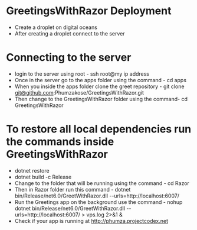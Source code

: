 # GreetingsWithRazor Deployment 
* Create a droplet on digital oceans
* After creating a droplet connect to the server
# Connecting to the server
* login to the server using root - ssh root@my ip address
* Once in the server go to the apps folder using the command - cd apps
* When you inside the apps folder clone the greet repository - git clone git@github.com:Phumzakose/GreetingsWithRazor.git
* Then change to the GreetingsWithRazor folder using the command- cd GreetingsWithRazor
# To restore all local dependencies run the commands inside GreetingsWithRazor
* dotnet restore
* dotnet build -c Release
* Change to the folder that will be running using the command - cd Razor
* Then in Razor folder run this command - dotnet bin/Release/net6.0/GreetWithRazor.dll --urls=http://localhost:6007/  
* Run the Greetings app on the background use the command - nohup dotnet bin/Release/net6.0/GreetWithRazor.dll --urls=http://localhost:6007/ > vps.log 2>&1 &
* Check if your app is running at http://phumza.projectcodex.net
